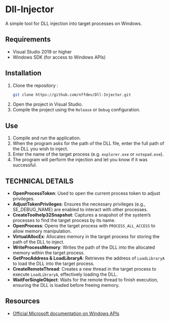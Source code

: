 # Dll-Injector
A simple tool for DLL injection into target processes on Windows.

## Requirements
- Visual Studio 2019 or higher
- Windows SDK (for access to Windows APIs)

## Installation
1. Clone the repository :
   ```bash
   git clone https://github.com/nffdev/Dll-Injector.git
   ```
2. Open the project in Visual Studio.
3. Compile the project using the `Release` or `Debug` configuration.

## Use
1. Compile and run the application.
2. When the program asks for the path of the DLL file, enter the full path of the DLL you wish to inject.
3. Enter the name of the target process (e.g. `explorer.exe` or `notepad.exe`).
4. The program will perform the injection and let you know if it was successful.

## TECHNICAL DETAILS

- **OpenProcessToken**: Used to open the current process token to adjust privileges.  
- **AdjustTokenPrivileges**: Ensures the necessary privileges (e.g., SE_DEBUG_NAME) are enabled to interact with other processes.  
- **CreateToolhelp32Snapshot**: Captures a snapshot of the system’s processes to find the target process by its name.  
- **OpenProcess**: Opens the target process with `PROCESS_ALL_ACCESS` to allow memory manipulation.  
- **VirtualAllocEx**: Allocates memory in the target process for storing the path of the DLL to inject.  
- **WriteProcessMemory**: Writes the path of the DLL into the allocated memory within the target process.  
- **GetProcAddress & LoadLibraryA**: Retrieves the address of `LoadLibraryA` to load the DLL into the target process.  
- **CreateRemoteThread**: Creates a new thread in the target process to execute `LoadLibraryA`, effectively loading the DLL.  
- **WaitForSingleObject**: Waits for the remote thread to finish execution, ensuring the DLL is loaded before freeing memory.

## Resources
- [Official Microsoft documentation on Windows APIs](https://docs.microsoft.com/en-us/windows/win32/)
